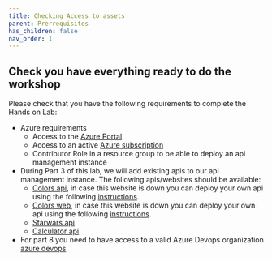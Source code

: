 ```yaml
---
title: Checking Access to assets
parent: Prerrequisites
has_children: false
nav_order: 1
---
```


## Check you have everything ready to do the workshop

Please check that you have the following requirements to complete the Hands on Lab:

- Azure requirements
  - Access to the [Azure Portal](https://www.portal.azure.com)
  - Access to an active [Azure subscription](https://portal.azure.com/#blade/Microsoft_Azure_Billing/SubscriptionsBlade)
  - Contributor Role in a resource group to be able to deploy an api management instance
- During Part 3 of this lab, we will add existing apis to our api management instance. The following apis/websites should be available:
  - [Colors api](https://markcolorapi.azurewebsites.net/swagger/), in case this website is down you can deploy your own api using the following [instructions](apimanagement-A.md).
  - [Colors web](https://markcolorweb.azurewebsites.net/), in case this website is down you can deploy your own api using the following [instructions](apimanagement-A.md).
  - [Starwars api](https://swapi.dev/)
  - [Calculator api](http://calcapi.cloudapp.net/calcapi.json)
- For part 8 you need to have access to a valid Azure Devops organization [azure devops](https://dev.azure.com)


